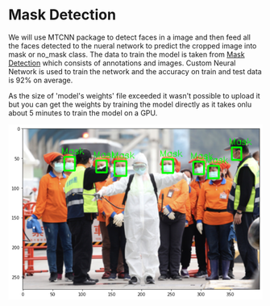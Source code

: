 # Mask Detection

We will use MTCNN package to detect faces in a image and then feed all the faces detected to the nueral network to predict the cropped image into mask or no_mask class.
The data to train the model is taken from <a href='https://www.kaggle.com/andrewmvd/face-mask-detection'>Mask Detection</a> which consists of annotations and images. Custom Neural Network is used to train the network and the accuracy on train and test data is 92% on average.

As the size of 'model's weights' file exceeded it wasn't possible to upload it but you can get the weights by training the model directly as it takes onlu about 5 minutes to train the model on a GPU.

<img src='https://github.com/harshalgadhe/mask_detection/blob/main/Mask%20Detection.png'>
